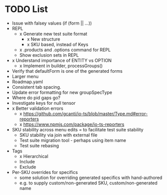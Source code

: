# TODO List

* Issue with falsey values (if (form || ...))
* REPL
  * x Generate new test suite format
    * x New structure
    * x SKU based, instead of Keys
  * x .products and .options command for REPL
  * Show exclusion sets in REPL
* x Understand importance of ENTITY vs OPTION
  * x Implement in builder, processGroups()
* Verify that defaultForm is one of the generated forms
* Larger menu
* Roadmap.yaml
* Consistent tab spacing.
* Update error formatting for new groupSpecType
* Where do pid gaps go?
* Investigate keys for null tensor
* x Better validation errors
  * x https://github.com/gcanti/io-ts/blob/master/Type.md#error-reporters
  * x https://www.npmjs.com/package/io-ts-reporters
* SKU stability across menu edits = to facilitate test suite stability
  * SKU stability via join with external file
  * Test suite migration tool - perhaps using item name
  * Test suite rebasing
* Tags
  * x Hierarchical
  * Include
  * Exclude
* Per-SKU overrides for specifics
  * some solution for overriding generated specifics with hand-authored
  * e.g. to supply custom/non-generated SKU, custom/non-generated name
